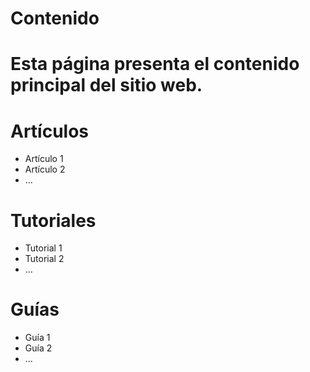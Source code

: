 # Contenido

# Esta página presenta el contenido principal del sitio web.

# Artículos
* Artículo 1
* Artículo 2
* ...

# Tutoriales
* Tutorial 1
* Tutorial 2
* ...

# Guías
* Guía 1
* Guía 2
* ...
